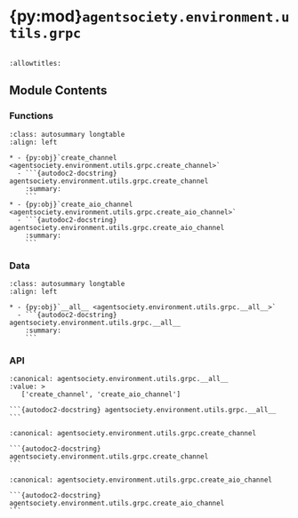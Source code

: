 # {py:mod}`agentsociety.environment.utils.grpc`

```{py:module} agentsociety.environment.utils.grpc
```

```{autodoc2-docstring} agentsociety.environment.utils.grpc
:allowtitles:
```

## Module Contents

### Functions

````{list-table}
:class: autosummary longtable
:align: left

* - {py:obj}`create_channel <agentsociety.environment.utils.grpc.create_channel>`
  - ```{autodoc2-docstring} agentsociety.environment.utils.grpc.create_channel
    :summary:
    ```
* - {py:obj}`create_aio_channel <agentsociety.environment.utils.grpc.create_aio_channel>`
  - ```{autodoc2-docstring} agentsociety.environment.utils.grpc.create_aio_channel
    :summary:
    ```
````

### Data

````{list-table}
:class: autosummary longtable
:align: left

* - {py:obj}`__all__ <agentsociety.environment.utils.grpc.__all__>`
  - ```{autodoc2-docstring} agentsociety.environment.utils.grpc.__all__
    :summary:
    ```
````

### API

````{py:data} __all__
:canonical: agentsociety.environment.utils.grpc.__all__
:value: >
   ['create_channel', 'create_aio_channel']

```{autodoc2-docstring} agentsociety.environment.utils.grpc.__all__
```

````

````{py:function} create_channel(server_address: str, secure: bool = False) -> grpc.Channel
:canonical: agentsociety.environment.utils.grpc.create_channel

```{autodoc2-docstring} agentsociety.environment.utils.grpc.create_channel
```
````

````{py:function} create_aio_channel(server_address: str, secure: bool = False) -> grpc.aio.Channel
:canonical: agentsociety.environment.utils.grpc.create_aio_channel

```{autodoc2-docstring} agentsociety.environment.utils.grpc.create_aio_channel
```
````
